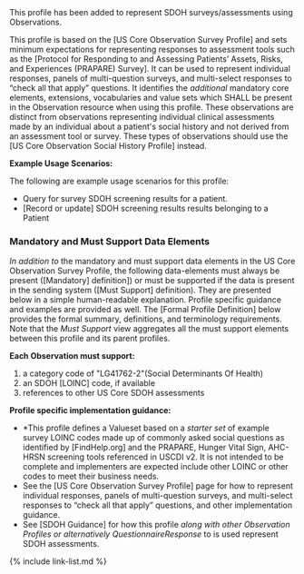 <div class="new-content" markdown="1">
This profile has been added to represent SDOH surveys/assessments using Observations.
</div><!-- new-content -->

This profile is based on the [US Core Observation Survey Profile] and sets minimum expectations for representing responses to assessment tools such as the [Protocol for Responding to and Assessing Patients’ Assets, Risks, and Experiences (PRAPARE) Survey].  It can be used to represent individual responses, panels of multi-question surveys, and multi-select responses to “check all that apply” questions. It identifies the *additional* mandatory core elements, extensions, vocabularies and value sets which SHALL be present in the Observation resource when using this profile.  These observations are distinct from observations representing individual clinical assessments made by an individual about a patient's social history and not derived from an assessment tool or survey. These types of observations should use the [US Core Observation Social History Profile] instead.

**Example Usage Scenarios:**

The following are example usage scenarios for this profile:

-   Query for survey SDOH screening results for a patient.
-  [Record or update] SDOH screening results results belonging to a Patient

### Mandatory and Must Support Data Elements

*In addition to* the mandatory and must support data elements in the US Core Observation Survey Profile, the following data-elements must always be present ([Mandatory] definition]) or must be supported if the data is present in the sending system ([Must Support] definition). They are presented below in a simple human-readable explanation.  Profile specific guidance and examples are provided as well.  The [Formal Profile Definition] below provides the  formal summary, definitions, and terminology requirements. Note that the *Must Support* view aggregates all the must support elements between this profile and its parent profiles.

**Each Observation must support:**

1. a category code of "LG41762-2"(Social Determinants Of Health)
2. an SDOH [LOINC] code, if available
4. references to other US Core SDOH assessments

**Profile specific implementation guidance:**

- \*This profile defines a Valueset based on a *starter set* of example survey LOINC codes made up of commonly asked social questions as identified by [FindHelp.org] and the PRAPARE, Hunger Vital Sign, AHC-HRSN screening tools referenced in USCDI v2. It is not intended to be complete and implementers are expected include other LOINC or other codes to meet their business needs.
- See the [US Core Observation Survey Profile] page for how to represent individual responses, panels of multi-question surveys, and multi-select responses to “check all that apply” questions, and other implementation guidance.
- See [SDOH Guidance] for how this profile *along with other Observation Profiles or alternatively QuestionnaireResponse* to is used represent SDOH assessments.

{% include link-list.md %}
